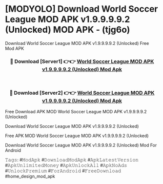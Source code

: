 # [MODYOLO] Download World Soccer League MOD APK v1.9.9.9.9.2 (Unlocked) MOD APK - (tjg6o)
Download World Soccer League MOD APK v1.9.9.9.9.2 (Unlocked) Free Mod APK

<div align="center">
<h3>🔴 Download [Server1] 👉👉 <a href="https://apk-comot.site?title=World_Soccer_League_MOD_APK_v1.9.9.9.9.2_(Unlocked)">World Soccer League MOD APK v1.9.9.9.9.2 (Unlocked) Mod Apk</a></h3><br>

<h3>🔴 Download [Server2] 👉👉 <a href="https://apk-comot.site?title=World_Soccer_League_MOD_APK_v1.9.9.9.9.2_(Unlocked)">World Soccer League MOD APK v1.9.9.9.9.2 (Unlocked) Mod Apk</a></h3>
</div>


Free Download APK MOD World Soccer League MOD APK v1.9.9.9.9.2 (Unlocked)

Download World Soccer League MOD APK v1.9.9.9.9.2 (Unlocked) 

Free APK MOD World Soccer League MOD APK v1.9.9.9.9.2 (Unlocked) 

Download World Soccer League MOD APK v1.9.9.9.9.2 (Unlocked) Mod For Android

𝚃𝚊𝚐𝚜: #𝙼𝚘𝚍𝙰𝚙𝚔 #𝙳𝚘𝚠𝚗𝚕𝚘𝚊𝚍𝙼𝚘𝚍𝙰𝚙𝚔 #𝙰𝚙𝚔𝙻𝚊𝚝𝚎𝚜𝚝𝚅𝚎𝚛𝚜𝚒𝚘𝚗 #𝙰𝚙𝚔𝚄𝚗𝚕𝚒𝚖𝚒𝚝𝚎𝚍𝙼𝚘𝚗𝚎𝚢 #𝙰𝚙𝚔𝚄𝚗𝚕𝚘𝚌𝚔𝙰𝚕𝚕 #𝙰𝚙𝚔𝙽𝚘𝙰𝚍𝚜 #𝚄𝚗𝚕𝚘𝚌𝚔𝙿𝚛𝚎𝚖𝚒𝚞𝚖 #𝙵𝚘𝚛𝙰𝚗𝚍𝚛𝚘𝚒𝚍 #𝙵𝚛𝚎𝚎𝙳𝚘𝚠𝚗𝚕𝚘𝚊𝚍 #home_design_mod_apk